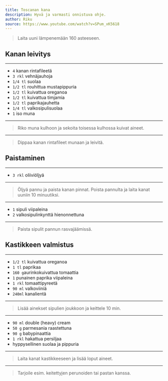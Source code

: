 ```yaml
---
title: Toscanan kana
description: Hyvä ja varmasti onnistuva ohje.
author: Riku
source: https://www.youtube.com/watch?v=SPum_xK5618
---
```


> Laita uuni lämpenemään 160 asteeseen.

## Kanan leivitys

---

* `4` kanan rintafileetä
* `3 rkl` vehnäjauhoja
* `1/4 tl` suolaa
* `1/2 tl` rouhittua mustapippuria
* `1/2 tl` kuivattua oreganoa
* `1/2 tl` kuivattua timjamia
* `1/2 tl` paprikajauhetta
* `1/4 tl` valkosipulisuolaa
* `1` iso muna

---

> Riko muna kulhoon ja sekoita toisessa kulhossa kuivat aineet.

---

> Dippaa kanan rintafileet munaan ja leivitä.

## Paistaminen

---

* `3 rkl` oliiviöljyä

---

> Öljyä pannu ja paista kanan pinnat. Poista pannulta ja laita kanat uuniin 10 minuutiksi.

---

* `1` sipuli viipaleina
* `2` valkosipulinkynttä hienonnettuna

---

> Paista sipulit pannun rasvajäämissä.

## Kastikkeen valmistus

---

* `1/2 tl` kuivattua oreganoa
* `1 tl` paprikaa
* `160 g`aurinkokuivattua tomaattia
* `1` punainen paprika viipaleina
* `1 rkl` tomaattipyreetä
* `90 ml` valkoviiniä
* `240ml` kanalientä

---

> Lisää ainekset sipulien joukkoon ja keittele 10 min.

---

* `90 ml` double (heavy) cream
* `50 g` parmesania raastettuna
* `90 g` babypinaattia
* `1 rkl` hakattua persiljaa
* hyppysellinen suolaa ja pippuria

---

> Laita kanat kastikkeeseen ja lisää loput aineet.

---

> Tarjoile esim. keitettyjen perunoiden tai pastan kanssa.
